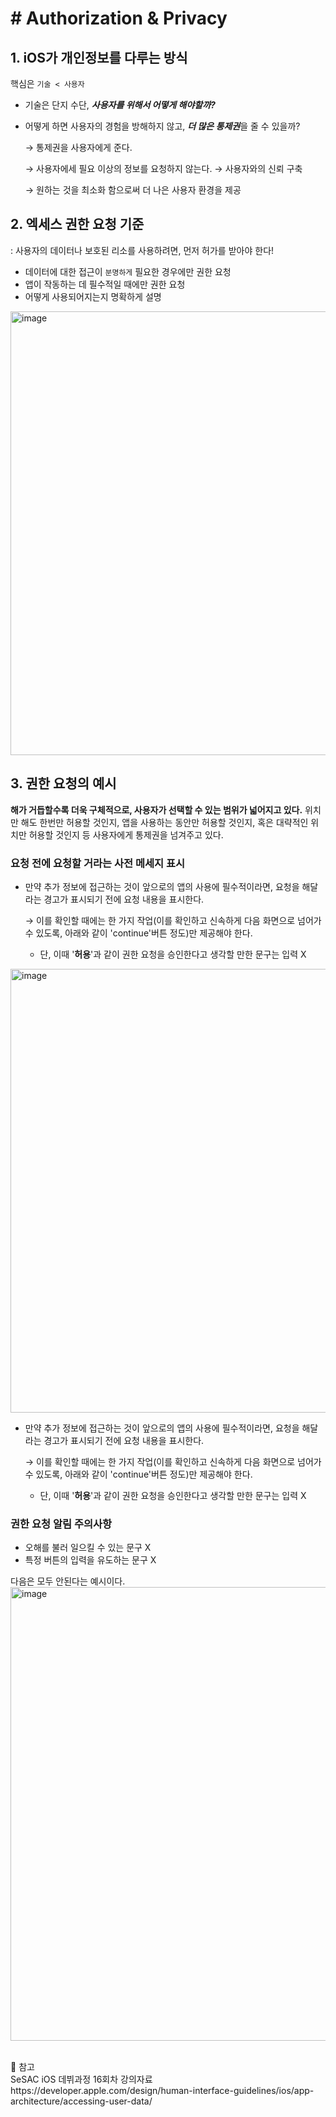 # # Authorization & Privacy

## 1. iOS가 개인정보를 다루는 방식

핵심은 `기술 < 사용자`

- 기술은 단지 수단, ***사용자를 위해서 어떻게 해야할까?***
- 어떻게 하면 사용자의 경험을 방해하지 않고, ***더 많은 통제권***을 줄 수 있을까?
    
    → 통제권을 사용자에게 준다.
    
    → 사용자에세 필요 이상의 정보를 요청하지 않는다. → 사용자와의 신뢰 구축
    
    → 원하는 것을 최소화 함으로써 더 나은 사용자 환경을 제공
    

## 2. 엑세스 권한 요청 기준

: 사용자의 데이터나 보호된 리소를 사용하려면, 먼저 허가를 받아야 한다!

- 데이터에 대한 접근이 `분명하게` 필요한 경우에만 권한 요청
- 앱이 작동하는 데 필수적일 때에만 권한 요청
- 어떻게 사용되어지는지 명확하게 설명

<img width="710" alt="image" src="https://user-images.githubusercontent.com/53874628/138036281-dc68f55a-e8c5-4bc4-aa95-1101e3c30fcb.png">


## 3. 권한 요청의 예시

  **해가 거듭할수록 더욱 구체적으로, 사용자가 선택할 수 있는 범위가 넓어지고 있다.** 위치만 해도 한번만 허용할 것인지, 앱을 사용하는 동안만 허용할 것인지, 혹은 대략적인 위치만 허용할 것인지 등 사용자에게 통제권을 넘겨주고 있다.

### 요청 전에 요청할 거라는 사전 메세지 표시

- 만약 추가 정보에 접근하는 것이 앞으로의 앱의 사용에 필수적이라면, 요청을 해달라는 경고가 표시되기 전에 요청 내용을 표시한다.
    
    → 이를 확인할 때에는 한 가지 작업(이를 확인하고 신속하게 다음 화면으로 넘어가 수 있도록, 아래와 같이 'continue'버튼 정도)만 제공해야 한다.
    
    - 단, 이때 '**허용**'과 같이 권한 요청을 승인한다고 생각할 만한 문구는 입력 X

<img width="710" alt="image" src="https://user-images.githubusercontent.com/53874628/138036325-534d0d23-10c8-4198-8a99-4cf5dc9e1b18.png">


- 만약 추가 정보에 접근하는 것이 앞으로의 앱의 사용에 필수적이라면, 요청을 해달라는 경고가 표시되기 전에 요청 내용을 표시한다.
    
    → 이를 확인할 때에는 한 가지 작업(이를 확인하고 신속하게 다음 화면으로 넘어가 수 있도록, 아래와 같이 'continue'버튼 정도)만 제공해야 한다.
    
    - 단, 이때 '**허용**'과 같이 권한 요청을 승인한다고 생각할 만한 문구는 입력 X

### 권한 요청 알림 주의사항

- 오해를 불러 일으킬 수 있는 문구 X
- 특정 버튼의 입력을 유도하는 문구 X

다음은 모두 안된다는 예시이다.
<img width="726" alt="image" src="https://user-images.githubusercontent.com/53874628/138036373-17b6c0a3-64f4-4da1-869c-c5acc429e512.png">

</br>
🔖 참고<br>
SeSAC iOS 데뷔과정 16회차 강의자료<br>
https://developer.apple.com/design/human-interface-guidelines/ios/app-architecture/accessing-user-data/
